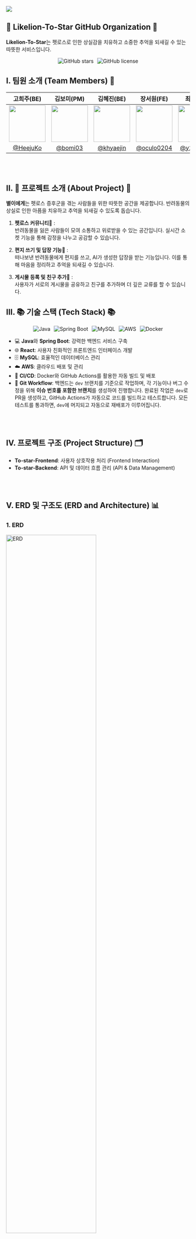 <img src="https://github.com/user-attachments/assets/c66e7ec8-97f1-4b51-ae82-314ba2fd8042"/>

## 👋 Likelion-To-Star GitHub Organization 👋  
**Likelion-To-Star**는 펫로스로 인한 상실감을 치유하고 소중한 추억을 되새길 수 있는 따뜻한 서비스입니다.

<p align="center" style="display: flex; justify-content: center; gap: 10px;">
    <img src="https://img.shields.io/github/stars/Likelion-To-Star/backend?style=social" alt="GitHub stars">
    <img src="https://img.shields.io/github/license/Likelion-To-Star/backend" alt="GitHub license">
</p>


## I. 팀원 소개 (Team Members) 👥  
| 고희주(BE) | 김보미(PM) | 김혜진(BE) | 장서원(FE) | 최강(BE) | 최윤영(FE) |
|:---:|:---:|:---:|:---:|:---:|:---:|
| <img src="https://github.com/HeejuKo.png" width="100"> | <img src="https://github.com/bomi03.png" width="100"> | <img src="https://github.com/khyaejin.png" width="100"> | <img src="https://github.com/oculo0204.png" width="100"> | <img src="https://github.com/y2hscmtk.png" width="100"> | <img src="https://github.com/chldsbdud.png" width="100"> |  
| [@HeejuKo](https://github.com/HeejuKo) | [@bomi03](https://github.com/bomi03) | [@khyaejin](https://github.com/khyaejin) | [@oculo0204](https://github.com/oculo0204) | [@y2hscmtk](https://github.com/y2hscmtk) | [@chldsbdud](https://github.com/chldsbdud) |  

<br><br>

## II. 🐾 프로젝트 소개 (About Project) 🐾

**별이에게**는 펫로스 증후군을 겪는 사람들을 위한 따뜻한 공간을 제공합니다. 반려동물의 상실로 인한 아픔을 치유하고 추억을 되새길 수 있도록 돕습니다.

1. **펫로스 커뮤니티💬** :  
   반려동물을 잃은 사람들이 모여 소통하고 위로받을 수 있는 공간입니다. 실시간 소켓 기능을 통해 감정을 나누고 공감할 수 있습니다. 

2. **편지 쓰기 및 답장 기능**:love_letter: :  
   떠나보낸 반려동물에게 편지를 쓰고, AI가 생성한 답장을 받는 기능입니다. 이를 통해 마음을 정리하고 추억을 되새길 수 있습니다. 

3. **게시물 등록 및 친구 추가🐶** :  
   사용자가 서로의 게시물을 공유하고 친구를 추가하며 더 깊은 교류를 할 수 있습니다. 




## III. 📚 기술 스택 (Tech Stack) 📚  

<p align="center" style="display: flex; justify-content: center; gap: 10px; flex-wrap: wrap;">
    <img src="https://img.shields.io/badge/Java-007396?style=for-the-badge&logo=OpenJDK&logoColor=white" alt="Java">
    <img src="https://img.shields.io/badge/Spring%20Boot-6DB33F?style=for-the-badge&logo=Spring&logoColor=white" alt="Spring Boot">
    <img src="https://img.shields.io/badge/MySQL-4479A1?style=for-the-badge&logo=MySQL&logoColor=white" alt="MySQL">
    <img src="https://img.shields.io/badge/AWS-232F3E?style=for-the-badge&logo=Amazon%20AWS&logoColor=white" alt="AWS">
    <img src="https://img.shields.io/badge/Docker-2496ED?style=for-the-badge&logo=Docker&logoColor=white" alt="Docker">
</p>

- 💻 **Java**와 **Spring Boot**: 강력한 백엔드 서비스 구축
- 🌐 **React**: 사용자 친화적인 프론트엔드 인터페이스 개발
- 🗄️ **MySQL**: 효율적인 데이터베이스 관리
- ☁️ **AWS**: 클라우드 배포 및 관리
- 🚀 **CI/CD**: Docker와 GitHub Actions를 활용한 자동 빌드 및 배포
- 🔄 **Git Workflow**: 백엔드는 `dev` 브랜치를 기준으로 작업하며, 각 기능이나 버그 수정을 위해 **이슈 번호를 포함한 브랜치**를 생성하여 진행합니다. 완료된 작업은 `dev`로 PR을 생성하고, GitHub Actions가 자동으로 코드를 빌드하고 테스트합니다. 모든 테스트를 통과하면, `dev`에 머지되고 자동으로 재배포가 이루어집니다.


<br><br>


## IV. 프로젝트 구조 (Project Structure) 🗂️  
- **To-star-Frontend**: 사용자 상호작용 처리 (Frontend Interaction)  
- **To-star-Backend**: API 및 데이터 흐름 관리 (API & Data Management)  

<br><br>

## V. ERD 및 구조도 (ERD and Architecture) 📊  
### 1. ERD  
<img src="https://github.com/user-attachments/assets/ebd915c5-2f05-4b9c-82f5-24657eb60377" width="70%" alt="ERD"/>

### 2. 시스템 구조도 (System Architecture)  

### 3. 기능 구조도 (Function Architecture)  

<br><br>

## VI. 시작 가이드 (Getting Started) 🚀  
1. **레포지토리 복제 (Clone the Repository)**  
   - Frontend:  
     `git clone https://github.com/HSU-NIMBUS2000/Pyeoning-Frontend.git`  
   - Backend:  
     `git clone https://github.com/HSU-NIMBUS2000/Pyeoning-Backend.git`  

2. **프로젝트 디렉토리로 이동 (Navigate to the Project Directory)**  
   `cd <repository-name>`

3. **환경변수 설정(.env 파일 설정) **
   `REACT_APP_API_BASE_URL= 서버주소`
   
5.  **의존성 설치 (Install Dependencies) (Frontend)**  
   `npm install`

6. **빌드 및 실행 (Build and Run)**  
   - Frontend:  
     `npm start`  
   - Backend:  
     `./gradlew bootRun`

<br><br>
<br>
## VII. 프로젝트 상세 소개##
<video width="640" height="360" controls>
  <source src="https://github.com/user-attachments/assets/315db188-64f4-49e5-87be-e5eba42fada8" type="video/mp4">
</video>
해당 프로젝트는 펫로스 증후군 치유하기 위해 전문가들이 제시하는 3가지 단계(반려동물과 행복했던 추억을 상기, 자신의 감정을 솔직하게 표현, 편지나 글로 마음을 전달)에 따라 회고글쓰기 게시판, 실시간 채팅, 편지쓰기 3가지 주요 페이지를 기획, 개발하였습니다.
<br><br>

-메인페이지/로그인,회원가입
<img src="https://github.com/user-attachments/assets/0c02e4a6-e90b-4fac-b30b-7152d86a98e2" alt="image (3)" width="997">
<br><br>
-친구들과 
<img src="https://github.com/user-attachments/assets/c78425d4-16a7-4a72-aa18-8e3b5bdf07a0" alt="image (4)">
<img src="https://github.com/user-attachments/assets/5d58e01c-4a39-4e06-ac0f-eb999890136e" alt="image (6)">
<img src="https://github.com/user-attachments/assets/0917fb84-2696-4058-809e-139387c36100" alt="image (5)">
<br><br>
-커뮤니티
<img src="https://github.com/user-attachments/assets/9aa9149f-10fb-44a0-bae3-2e0d1ee719f5" alt="image (7)">
<img src="https://github.com/user-attachments/assets/2485d448-f1fc-448a-afb2-e42a56e3efa5" alt="image (8)">
-별이에게

<img src="https://github.com/user-attachments/assets/9f3246ea-1b3d-4827-b00c-d2a6f3ff0f78" alt="image (10)">
<img src="https://github.com/user-attachments/assets/f612f730-ea05-4b37-907b-141714842345" alt="image (9)">

## VIII.⭐ README 소개 (About this README) ⭐  
이 README는 **Likelion-To-Star** 프로젝트의 기술 스택, 구조, 시작 가이드를 간결하고 명확하게 설명합니다.

<br><br>
✨ Special Thanks ✨  
Thanks to the **PND team** for their continuous support! 🚀  
For more details, check out the [GitHub repository](https://github.com/PND-Gamjakkang).


![footer](https://capsule-render.vercel.app/api?section=footer&type=waving&color=588beb)

